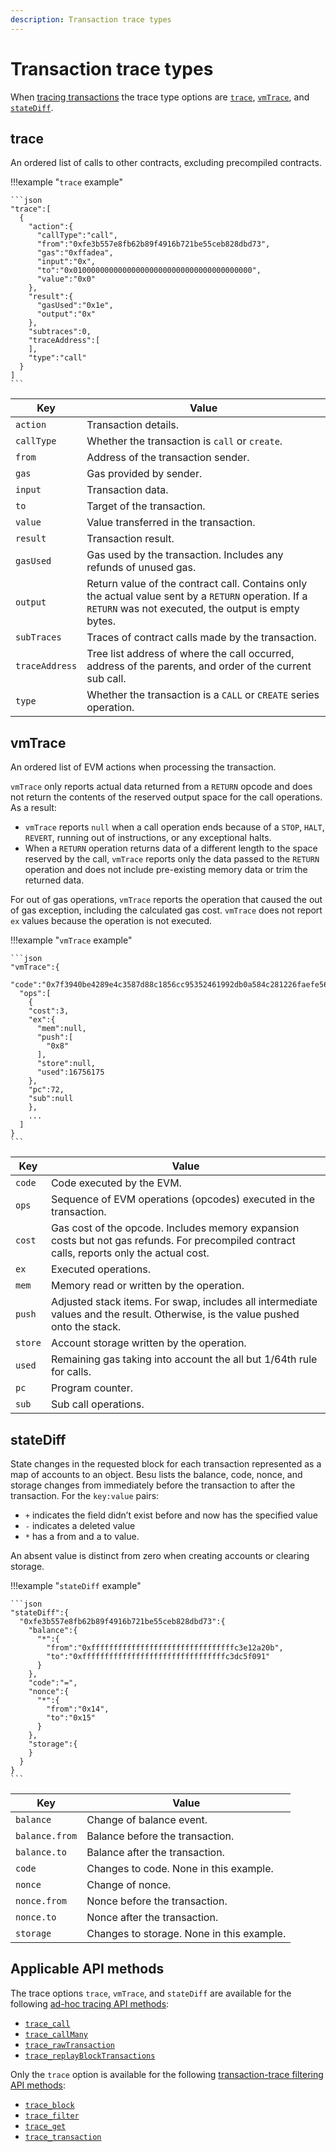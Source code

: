 ```yaml
---
description: Transaction trace types
---
```


# Transaction trace types

When [tracing transactions](../HowTo/Troubleshoot/Trace-Transactions.md) the trace type options are
[`trace`](#trace), [`vmTrace`](#vmtrace), and [`stateDiff`](#statediff).

## trace

An ordered list of calls to other contracts, excluding precompiled contracts.

!!!example "`trace` example"

    ```json
    "trace":[
      {
        "action":{
          "callType":"call",
          "from":"0xfe3b557e8fb62b89f4916b721be55ceb828dbd73",
          "gas":"0xffadea",
          "input":"0x",
          "to":"0x0100000000000000000000000000000000000000",
          "value":"0x0"
        },
        "result":{
          "gasUsed":"0x1e",
          "output":"0x"
        },
        "subtraces":0,
        "traceAddress":[
        ],
        "type":"call"
      }
    ]
    ```

| Key            | Value                                                                          |
|----------------| -------------------------------------------------------------------------------|
| `action`       | Transaction details.
| `callType`     | Whether the transaction is `call` or `create`.
| `from`         | Address of the transaction sender.
| `gas`          | Gas provided by sender.
| `input`        | Transaction data.
| `to`           | Target of the transaction.
| `value`        | Value transferred in the transaction.
| `result`       | Transaction result.
| `gasUsed`      | Gas used by the transaction. Includes any refunds of unused gas.
| `output`       | Return value of the contract call. Contains only the actual value sent by a `RETURN` operation. If a `RETURN` was not executed, the output is empty bytes.
| `subTraces`    | Traces of contract calls made by the transaction.
| `traceAddress` | Tree list address of where the call occurred, address of the parents, and order of the current sub call.
| `type`         | Whether the transaction is a `CALL` or `CREATE` series operation.

## vmTrace

An ordered list of EVM actions when processing the transaction.

`vmTrace` only reports actual data returned from a `RETURN` opcode and does not return the
contents of the reserved output space for the call operations. As a result:

* `vmTrace` reports `null` when a call operation ends because of a `STOP`, `HALT`, `REVERT`,
  running out of instructions, or any exceptional halts.
* When a `RETURN` operation returns data of a different length to the space reserved by the call,
  `vmTrace` reports only the data passed to the `RETURN` operation and does not include
  pre-existing memory data or trim the returned data.

For out of gas operations, `vmTrace` reports the operation that caused the out of gas exception,
including the calculated gas cost. `vmTrace` does not report `ex` values because the operation is
not executed.

!!!example "`vmTrace` example"

    ```json
    "vmTrace":{
      "code":"0x7f3940be4289e4c3587d88c1856cc95352461992db0a584c281226faefe560b3016000527f14c4d2c102bdeb2354bfc3dc96a95e4512cf3a8461e0560e2272dbf884ef3905601052600851",
      "ops":[
        {
        "cost":3,
        "ex":{
          "mem":null,
          "push":[
            "0x8"
          ],
          "store":null,
          "used":16756175
        },
        "pc":72,
        "sub":null
        },
        ...
      ]
    }
    ```

| Key       | Value                                                                               |
|-----------| ------------------------------------------------------------------------------------|
| `code`    | Code executed by the EVM.
| `ops`     | Sequence of EVM operations (opcodes) executed in the transaction.
| `cost`    | Gas cost of the opcode. Includes memory expansion costs but not gas refunds. For precompiled contract calls, reports only the actual cost.
| `ex`      | Executed operations.
| `mem`     | Memory read or written by the operation.
| `push`    | Adjusted stack items. For swap, includes all intermediate values and the result. Otherwise, is the value pushed onto the stack.
| `store`   | Account storage written by the operation.
| `used`    | Remaining gas taking into account the all but 1/64th rule for calls.
| `pc`      | Program counter.
| `sub`     | Sub call operations.

## stateDiff

State changes in the requested block for each transaction represented as a map of accounts to an
object. Besu lists the balance, code, nonce, and storage changes from immediately before the
transaction to after the transaction. For the `key:value` pairs:

* `+` indicates the field didn’t exist before and now has the specified value
* `-` indicates a deleted value
* `*` has a from and a to value.

An absent value is distinct from zero when creating accounts or clearing storage.

!!!example "`stateDiff` example"

    ```json
    "stateDiff":{
      "0xfe3b557e8fb62b89f4916b721be55ceb828dbd73":{
        "balance":{
          "*":{
            "from":"0xffffffffffffffffffffffffffffffffc3e12a20b",
            "to":"0xffffffffffffffffffffffffffffffffc3dc5f091"
          }
        },
        "code":"=",
        "nonce":{
          "*":{
            "from":"0x14",
            "to":"0x15"
          }
        },
        "storage":{
        }
      }
    }
    ```

| Key            | Value                                                                          |
|-----------     | -------------------------------------------------------------------------------|
| `balance`      | Change of balance event.
| `balance.from` | Balance before the transaction.
| `balance.to`   | Balance after the transaction.
| `code`         | Changes to code. None in this example.
| `nonce`        | Change of nonce.
| `nonce.from`   | Nonce before the transaction.
| `nonce.to`     | Nonce after the transaction.
| `storage`      | Changes to storage. None in this example.

## Applicable API methods

The trace options `trace`, `vmTrace`, and `stateDiff` are available for the following
[ad-hoc tracing API methods](../HowTo/Troubleshoot/Trace-Transactions.md#ad-hoc-tracing-apis):

* [`trace_call`](API-Methods.md#trace_call)
* [`trace_callMany`](API-Methods.md#trace_callmany)
* [`trace_rawTransaction`](API-Methods.md#trace_rawtransaction)
* [`trace_replayBlockTransactions`](API-Methods.md#trace_replayblocktransactions)

Only the `trace` option is available for the following
[transaction-trace filtering API methods](../HowTo/Troubleshoot/Trace-Transactions.md#transaction-trace-filtering-apis):

* [`trace_block`](API-Methods.md#trace_block)
* [`trace_filter`](API-Methods.md#trace_filter)
* [`trace_get`](API-Methods.md#trace_get)
* [`trace_transaction`](API-Methods.md#trace_transaction)
